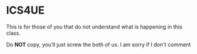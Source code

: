 # ICS4UE
This is for those of you that do not understand what is happening in this class.

Do __NOT__ copy, you'll just screw the both of us.
I am sorry if I don't comment
